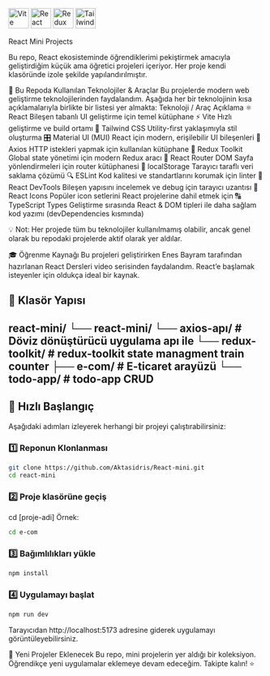 <p align="left">
  <img src="https://vitejs.dev/logo.svg" alt="Vite" width="40"/>
  <img src="https://cdn.jsdelivr.net/gh/devicons/devicon/icons/react/react-original.svg" alt="React" width="40"/>
  <img src="https://cdn.jsdelivr.net/gh/devicons/devicon/icons/redux/redux-original.svg" alt="Redux" width="40"/>
  <img src="[https://cdn.jsdelivr.net/gh/devicons/devicon/icons/tailwindcss/tailwindcss-plain.svg](https://icons8.com/icon/4PiNHtUJVbLs/tailwind-css)" alt="Tailwind" width="40"/>
</p>

 React Mini Projects

Bu repo, React ekosisteminde öğrendiklerimi pekiştirmek amacıyla geliştirdiğim küçük ama öğretici projeleri içeriyor. Her proje kendi klasöründe izole şekilde yapılandırılmıştır.

🧰 Bu Repoda Kullanılan Teknolojiler & Araçlar
Bu projelerde modern web geliştirme teknolojilerinden faydalandım. Aşağıda her bir teknolojinin kısa açıklamalarıyla birlikte bir listesi yer almakta:
Teknoloji / Araç	Açıklama
⚛️ React	Bileşen tabanlı UI geliştirme için temel kütüphane
⚡ Vite	Hızlı geliştirme ve build ortamı
💨 Tailwind CSS	Utility-first yaklaşımıyla stil oluşturma
🎛️ Material UI (MUI)	React için modern, erişilebilir UI bileşenleri
🔌 Axios	HTTP istekleri yapmak için kullanılan kütüphane
🧩 Redux Toolkit	Global state yönetimi için modern Redux aracı
🧭 React Router DOM	Sayfa yönlendirmeleri için router kütüphanesi
💾 localStorage	Tarayıcı taraflı veri saklama çözümü
🔍 ESLint	Kod kalitesi ve standartlarını korumak için linter
🧪 React DevTools	Bileşen yapısını incelemek ve debug için tarayıcı uzantısı
🧬 React Icons	Popüler icon setlerini React projelerine dahil etmek için
🔠 TypeScript Types	Geliştirme sırasında React & DOM tipleri ile daha sağlam kod yazımı (devDependencies kısmında)

💡 Not: Her projede tüm bu teknolojiler kullanılmamış olabilir, ancak genel olarak bu repodaki projelerde aktif olarak yer aldılar.

🎓 Öğrenme Kaynağı
Bu projeleri geliştirirken Enes Bayram tarafından hazırlanan React Dersleri video serisinden faydalandım. React’e başlamak isteyenler için oldukça ideal bir kaynak.

## 📂 Klasör Yapısı
react-mini/ 
└── react-mini/
  └── axios-apı/ # Döviz dönüştürücü uygulama apı ile
  └── redux-toolkit/ # redux-toolkit state managment train counter
  ├── e-com/ # E-ticaret arayüzü
  └── todo-app/ # todo-app CRUD
---

## 🚀 Hızlı Başlangıç

Aşağıdaki adımları izleyerek herhangi bir projeyi çalıştırabilirsiniz:

### 1️⃣ Reponun Klonlanması
```bash
git clone https://github.com/Aktasidris/React-mini.git
cd react-mini
```

### 2️⃣ Proje klasörüne geçiş
cd [proje-adi]
Örnek:
```bash
cd e-com
```

### 3️⃣ Bağımlılıkları yükle
```bash
npm install
```
### 4️⃣ Uygulamayı başlat
```bash
npm run dev
```
Tarayıcıdan http://localhost:5173 adresine giderek uygulamayı görüntüleyebilirsiniz.

🔄 Yeni Projeler Eklenecek
Bu repo, mini projelerin yer aldığı bir koleksiyon. Öğrendikçe yeni uygulamalar eklemeye devam edeceğim. Takipte kalın! ⭐
